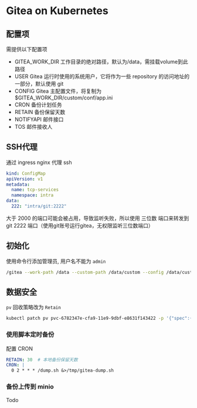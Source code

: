 # Gitea on Kubernetes

## 配置项
需提供以下配置项

- GITEA_WORK_DIR  工作目录的绝对路径，默认为/data，需挂载volume到此路径
- USER            Gitea 运行时使用的系统用户，它将作为一些 repository 的访问地址的一部分，默认使用 git
- CONFIG          Gitea 主配置文件，将复制为 $GITEA_WORK_DIR/custom/conf/app.ini
- CRON            备份计划任务
- RETAIN          备份保留天数
- NOTIFYAPI       邮件接口
- TOS             邮件接收人


## SSH代理
通过 ingress nginx 代理 ssh

```yaml
kind: ConfigMap
apiVersion: v1
metadata:
  name: tcp-services
  namespace: intra
data:
  222: "intra/git:2222"
```

大于 2000 的端口可能会被占用，导致监听失败，所以使用 三位数 端口来转发到 git 2222 端口（使用git账号运行gitea，无权限监听三位数端口）

## 初始化

使用命令行添加管理员, 用户名不能为 `admin`

```bash
/gitea --work-path /data --custom-path /data/custom --config /data/custom/conf/app.ini admin create-user --username root --password admin19 --email=example@qq.com --admin
```

## 数据安全

`pv` 回收策略改为 `Retain`

```bash
kubectl patch pv pvc-6782347e-cfa9-11e9-9dbf-e8631f143422 -p '{"spec":{"persistentVolumeReclaimPolicy":"Retain"}}'
```

### 使用脚本定时备份

配置 CRON

```yaml
RETAIN: 30  # 本地备份保留天数
CRON: |
  0 2 * * * /dump.sh &>/tmp/gitea-dump.sh
```

### 备份上传到 minio 

Todo

